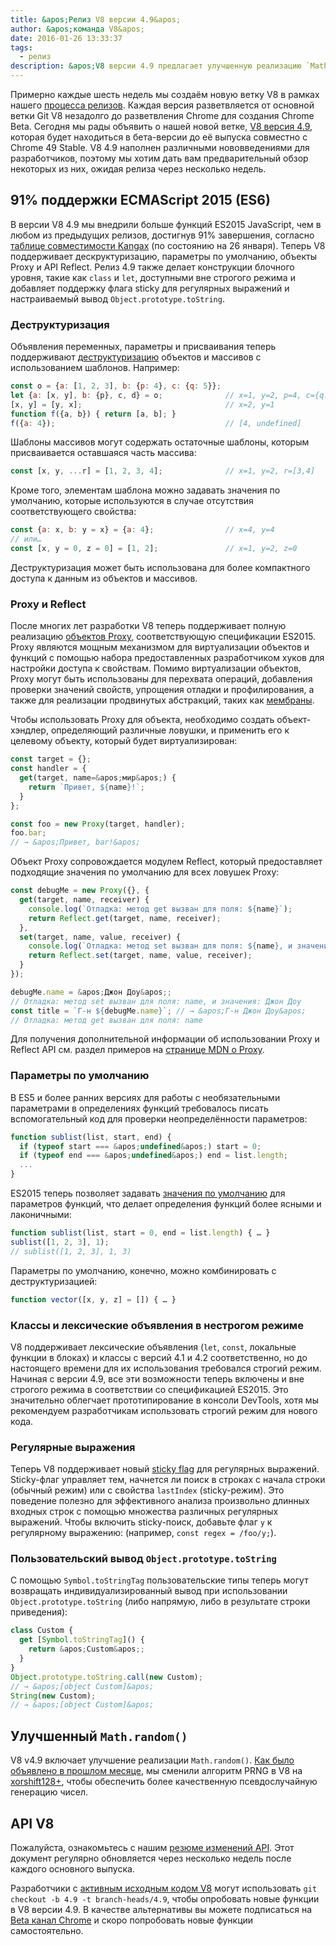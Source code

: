 ```yaml
---
title: &apos;Релиз V8 версии 4.9&apos;
author: &apos;команда V8&apos;
date: 2016-01-26 13:33:37
tags:
  - релиз
description: &apos;V8 версии 4.9 предлагает улучшенную реализацию `Math.random` и добавляет поддержку нескольких новых функций языка из ES2015.&apos;
---
```

Примерно каждые шесть недель мы создаём новую ветку V8 в рамках нашего [процесса релизов](/docs/release-process). Каждая версия разветвляется от основной ветки Git V8 незадолго до разветвления Chrome для создания Chrome Beta. Сегодня мы рады объявить о нашей новой ветке, [V8 версия 4.9](https://chromium.googlesource.com/v8/v8.git/+log/branch-heads/4.9), которая будет находиться в бета-версии до её выпуска совместно с Chrome 49 Stable. V8 4.9 наполнен различными нововведениями для разработчиков, поэтому мы хотим дать вам предварительный обзор некоторых из них, ожидая релиза через несколько недель.

<!--truncate-->
## 91% поддержки ECMAScript 2015 (ES6)

В версии V8 4.9 мы внедрили больше функций ES2015 JavaScript, чем в любом из предыдущих релизов, достигнув 91% завершения, согласно [таблице совместимости Kangax](https://kangax.github.io/compat-table/es6/) (по состоянию на 26 января). Теперь V8 поддерживает дескруктуризацию, параметры по умолчанию, объекты Proxy и API Reflect. Релиз 4.9 также делает конструкции блочного уровня, такие как `class` и `let`, доступными вне строгого режима и добавляет поддержку флага sticky для регулярных выражений и настраиваемый вывод `Object.prototype.toString`.

### Деструктуризация

Объявления переменных, параметры и присваивания теперь поддерживают [деструктуризацию](https://developer.mozilla.org/ru/docs/Web/JavaScript/Reference/Operators/Destructuring_assignment) объектов и массивов с использованием шаблонов. Например:

```js
const o = {a: [1, 2, 3], b: {p: 4}, c: {q: 5}};
let {a: [x, y], b: {p}, c, d} = o;              // x=1, y=2, p=4, c={q: 5}
[x, y] = [y, x];                                // x=2, y=1
function f({a, b}) { return [a, b]; }
f({a: 4});                                      // [4, undefined]
```

Шаблоны массивов могут содержать остаточные шаблоны, которым присваивается оставшаяся часть массива:

```js
const [x, y, ...r] = [1, 2, 3, 4];              // x=1, y=2, r=[3,4]
```

Кроме того, элементам шаблона можно задавать значения по умолчанию, которые используются в случае отсутствия соответствующего свойства:

```js
const {a: x, b: y = x} = {a: 4};                // x=4, y=4
// или…
const [x, y = 0, z = 0] = [1, 2];               // x=1, y=2, z=0
```

Деструктуризация может быть использована для более компактного доступа к данным из объектов и массивов.

### Proxy и Reflect

После многих лет разработки V8 теперь поддерживает полную реализацию [объектов Proxy](https://developer.mozilla.org/ru/docs/Web/JavaScript/Reference/Global_Objects/Proxy), соответствующую спецификации ES2015. Proxy являются мощным механизмом для виртуализации объектов и функций с помощью набора предоставленных разработчиком хуков для настройки доступа к свойствам. Помимо виртуализации объектов, Proxy могут быть использованы для перехвата операций, добавления проверки значений свойств, упрощения отладки и профилирования, а также для реализации продвинутых абстракций, таких как [мембраны](http://tvcutsem.github.io/js-membranes/).

Чтобы использовать Proxy для объекта, необходимо создать объект-хэндлер, определяющий различные ловушки, и применить его к целевому объекту, который будет виртуализирован:

```js
const target = {};
const handler = {
  get(target, name=&apos;мир&apos;) {
    return `Привет, ${name}!`;
  }
};

const foo = new Proxy(target, handler);
foo.bar;
// → &apos;Привет, bar!&apos;
```

Объект Proxy сопровождается модулем Reflect, который предоставляет подходящие значения по умолчанию для всех ловушек Proxy:

```js
const debugMe = new Proxy({}, {
  get(target, name, receiver) {
    console.log(`Отладка: метод get вызван для поля: ${name}`);
    return Reflect.get(target, name, receiver);
  },
  set(target, name, value, receiver) {
    console.log(`Отладка: метод set вызван для поля: ${name}, и значения: ${value}`);
    return Reflect.set(target, name, value, receiver);
  }
});

debugMe.name = &apos;Джон Доу&apos;;
// Отладка: метод set вызван для поля: name, и значения: Джон Доу
const title = `Г-н ${debugMe.name}`; // → &apos;Г-н Джон Доу&apos;
// Отладка: метод get вызван для поля: name
```

Для получения дополнительной информации об использовании Proxy и Reflect API см. раздел примеров на [странице MDN о Proxy](https://developer.mozilla.org/ru/docs/Web/JavaScript/Reference/Global_Objects/Proxy#Examples).

### Параметры по умолчанию

В ES5 и более ранних версиях для работы с необязательными параметрами в определениях функций требовалось писать вспомогательный код для проверки неопределённости параметров:

```js
function sublist(list, start, end) {
  if (typeof start === &apos;undefined&apos;) start = 0;
  if (typeof end === &apos;undefined&apos;) end = list.length;
  ...
}
```

ES2015 теперь позволяет задавать [значения по умолчанию](https://developer.mozilla.org/ru/docs/Web/JavaScript/Reference/Functions/Default_parameters) для параметров функций, что делает определения функций более ясными и лаконичными:

```js
function sublist(list, start = 0, end = list.length) { … }
sublist([1, 2, 3], 1);
// sublist([1, 2, 3], 1, 3)
```

Параметры по умолчанию, конечно, можно комбинировать с деструктуризацией:

```js
function vector([x, y, z] = []) { … }
```

### Классы и лексические объявления в нестрогом режиме

V8 поддерживает лексические объявления (`let`, `const`, локальные функции в блоках) и классы с версий 4.1 и 4.2 соответственно, но до настоящего времени для их использования требовался строгий режим. Начиная с версии 4.9, все эти возможности теперь включены и вне строгого режима в соответствии со спецификацией ES2015. Это значительно облегчает прототипирование в консоли DevTools, хотя мы рекомендуем разработчикам использовать строгий режим для нового кода.

### Регулярные выражения

Теперь V8 поддерживает новый [sticky flag](https://developer.mozilla.org/en-US/docs/Web/JavaScript/Reference/Global_Objects/RegExp/sticky) для регулярных выражений. Sticky-флаг управляет тем, начнется ли поиск в строках с начала строки (обычный режим) или с свойства `lastIndex` (sticky-режим). Это поведение полезно для эффективного анализа произвольно длинных входных строк с помощью множества различных регулярных выражений. Чтобы включить sticky-поиск, добавьте флаг `y` к регулярному выражению: (например, `const regex = /foo/y;`).

### Пользовательский вывод `Object.prototype.toString`

С помощью `Symbol.toStringTag` пользовательские типы теперь могут возвращать индивидуализированный вывод при использовании `Object.prototype.toString` (либо напрямую, либо в результате строки приведения):

```js
class Custom {
  get [Symbol.toStringTag]() {
    return &apos;Custom&apos;;
  }
}
Object.prototype.toString.call(new Custom);
// → &apos;[object Custom]&apos;
String(new Custom);
// → &apos;[object Custom]&apos;
```

## Улучшенный `Math.random()`

V8 v4.9 включает улучшение реализации `Math.random()`. [Как было объявлено в прошлом месяце](/blog/math-random), мы сменили алгоритм PRNG в V8 на [xorshift128+](http://vigna.di.unimi.it/ftp/papers/xorshiftplus.pdf), чтобы обеспечить более качественную псевдослучайную генерацию чисел.

## API V8

Пожалуйста, ознакомьтесь с нашим [резюме изменений API](https://docs.google.com/document/d/1g8JFi8T_oAE_7uAri7Njtig7fKaPDfotU6huOa1alds/edit). Этот документ регулярно обновляется через несколько недель после каждого основного выпуска.

Разработчики с [активным исходным кодом V8](https://v8.dev/docs/source-code#using-git) могут использовать `git checkout -b 4.9 -t branch-heads/4.9`, чтобы опробовать новые функции в V8 версии 4.9. В качестве альтернативы вы можете подписаться на [Beta канал Chrome](https://www.google.com/chrome/browser/beta.html) и скоро попробовать новые функции самостоятельно.
